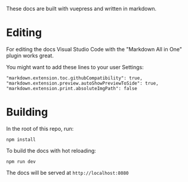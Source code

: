 These docs are built with vuepress and written in markdown.

# Editing
For editing the docs Visual Studio Code with the "Markdown All in One" plugin works great.

You might want to add these lines to your user Settings:

```
"markdown.extension.toc.githubCompatibility": true,
"markdown.extension.preview.autoShowPreviewToSide": true,
"markdown.extension.print.absoluteImgPath": false
```

# Building
In the root of this repo, run:

```
npm install
```

To build the docs with hot reloading:

```
npm run dev
```

The docs will be served at `http://localhost:8080`


